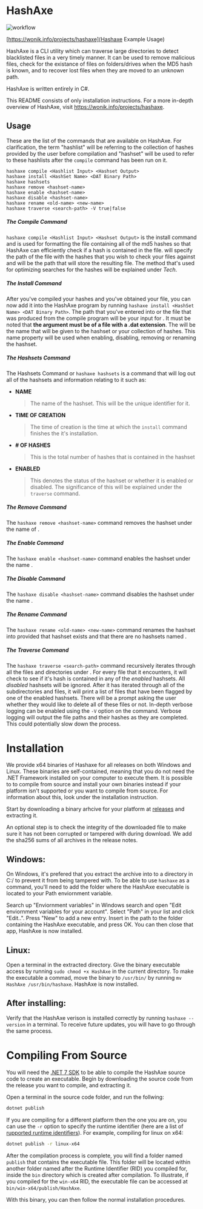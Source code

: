 # HashAxe
![workflow](https://github.com/Wonik-Studios/HashAxe/actions/workflows/<WORKFLOW_FILE>/badge.svg)

[https://wonik.info/projects/hashaxe](Hashaxe Example Usage)

HashAxe is a CLI utility which can traverse large directories to detect blacklisted files in a very timely manner. It can be used to remove malicious files, check for the existance of files on folders/drives when the MD5 hash is known, and to recover lost files when they are moved to an unknown path. 

HashAxe is written entirely in C#.

This README consists of only installation instructions. For a more in-depth overview of HashAxe, visit https://wonik.info/projects/hashaxe.

## Usage
These are the list of the commands that are available on HashAxe. For clarification, the term "hashlist" will be referring to the collection of hashes provided by the user before compilation and "hashset" will be used to refer to these hashlists after the ```compile``` command has been run on it.
```
hashaxe compile <Hashlist Input> <Hashset Output>
hashaxe install <HashSet Name> <DAT Binary Path>
hashaxe hashsets
hashaxe remove <hashset-name>
hashaxe enable <hashset-name>
hashaxe disable <hashset-name>
hashaxe rename <old-name> <new-name>
hashaxe traverse <search-path> -V true|false
```

##### The Compile Command
```hashaxe compile <Hashlist Input> <Hashset Output>``` is the install command and is used for formatting the file containing all of the md5 hashes so that HashAxe can efficiently check if a hash is contained in the file. <Hashlist Input> will specify the path of the file with the hashes that you wish to check your files against and <Hashset Output> will be the path that will store the resulting file. The method that's used for optimizing searches for the hashes will be explained under _Tech_.

##### The Install Command
After you've compiled your hashes and you've obtained your <Hashset Output> file, you can now add it into the HashAxe program by running ```hashaxe install <HashSet Name> <DAT Binary Path>```. The path that you've entered into <Hashset Output> or the file that was produced from the compile program will be your input for <DAT Binary Path>. It must be noted that **the <DAT Binary Path> argument must be of a file with a .dat extension**. The <HashSet Name> will be the name that will be given to the hashset or your collection of hashes. This name property will be used when enabling, disabling, removing or renaming the hashset.

##### The Hashsets Command
The Hashsets Command or ```hashaxe hashsets``` is a command that will log out all of the hashsets and information relating to it such as:

- **NAME**
    > The name of the hashset. This will be the unique identifier for it.
- **TIME OF CREATION**
    > The time of creation is the time at which the ```install``` command finishes the it's installation.
- **# OF HASHES**
    > This is the total number of hashes that is contained in the hashset
- **ENABLED**
    > This denotes the status of the hashset or whether it is enabled or disabled. The significance of this will be explained under the ```traverse``` command.

##### The Remove Command
The ```hashaxe remove <hashset-name>``` command removes the hashset under the name  of <hashset-name>.

##### The Enable Command
The ```hashaxe enable <hashset-name>``` command enables the hashset under the name <hashset-name>.

##### The Disable Command
The ```hashaxe disable <hashset-name>``` command disables the hashset under the name <hashset-name>.

##### The Rename Command
The ```hashaxe rename <old-name> <new-name>``` command renames the hashset <old-name> into <new-name> provided that hashset <old-name> exists and that there are no hashsets named <new-name>.

##### The Traverse Command
The ```hashaxe traverse <search-path>``` command recursively iterates through all the files and directories under <search-path>. For every file that it encounters, it will check to see if it's hash is contained in any of the _enabled_ hashsets. All _disabled_ hashsets will be ignored. After it has iterated through all of the subdirectories and files, it will print a list of files that have been flagged by one of the enabled hashsets. There will be a prompt asking the user whether they would like to delete all of these files or not. In-depth verbose logging can be enabled using the `-V` option on the command. Verbose logging will output the file paths and their hashes as they are completed. This could potentially slow down the process.

# Installation

We provide x64 binaries of Hashaxe for all releases on both Windows and Linux. These binaries are self-contained, meaning that you do not need the .NET Framework installed on your computer to execute them. It is possible to to compile from source and install your own binaries instead if your platform isn't supported or you want to compile from source. For information about this, look under the installation instruction.

Start by downloading a binary arhcive for your platform at [releases](https://github.com/Wonik-Studios/HashAxe/releases) and extracting it.

An optional step is to check the integrity of the downloaded file to make sure it has not been corrupted or tampered with during download. We add the sha256 sums of all archives in the release notes. 

## Windows:

On Windows, it's prefered that you extract the archive into to a directory in C:/ to prevent it from being tampered with. To be able to use `hashaxe` as a command, you'll need to add the folder where the HashAxe executable is located to your Path enviornment variable. 

Search up "Enviornment variables" in Windows search and open "Edit enviornment variables for your account". Select "Path" in your list and click "Edit..". Press "New" to add a new entry. Insert in the path to the folder containing the HashAxe executable, and press OK. You can then close that app, HashAxe is now installed.

## Linux:

Open a terminal in the extracted directory. Give the binary executable access by running `sudo chmod +x HashAxe` in the current directory. To make the executable a commad, move the binary to `/usr/bin/` by running `mv HashAxe /usr/bin/hashaxe`. HashAxe is now installed.
 
## After installing:
 
 Verify that the HashAxe verison is installed correctly by running `hashaxe --version` in a terminal. To receive future updates, you will have to go through the same process.

# Compiling From Source

You will need the [.NET 7 SDK](https://dotnet.microsoft.com/en-us/download/dotnet/7.0) to be able to compile the HashAxe source code to create an executable. Begin by downloading the source code from the release you want to compile, and extracting it.

Open a terminal in the source code folder, and run the follwing:
```sh
dotnet publish
```

If you are compiling for a different platform then the one you are on, you can use the `-r` option to specify the runtime identifier (here are a list of [rupported runtime identifiers](https://learn.microsoft.com/en-us/dotnet/core/rid-catalog)). For example, compiling for linux on x64:
```sh
dotnet publish -r linux-x64
```

After the compilation process is complete, you will find a folder named `publish` that contains the executable file. This folder will be located within another folder named after the Runtime Identifier (RID) you compiled for, inside the `bin` directory which is created after compilation. To illustrate, if you compiled for the `win-x64` RID, the executable file can be accessed at `bin/win-x64/publish/HashAxe`.

With this binary, you can then follow the normal installation procedures.
